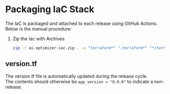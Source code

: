 # Packaging IaC Stack

The IaC is packaged and attached to each release using GitHub Actions.  Below is the manual procedure:

1. Zip the Iac with Archives
    ```bash
    zip -r ai-optimizer-iac.zip . -x "terraform*" ".terraform*" "*/terraform*" "*/.terraform*" "cfgmgt/stage/*.*"
    ```

## version.tf

The version.tf file is automatically updated during the release cycle.  
The contents should otherwise be `app_version = "0.0.0"` to indicate a non-release.
